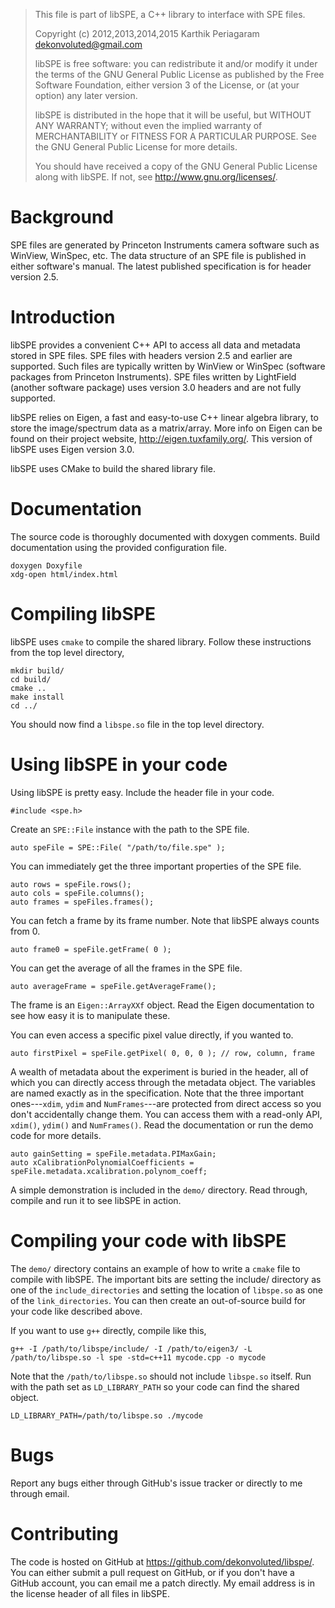 > This file is part of libSPE, a C++ library to interface with SPE files.
>
> Copyright (c) 2012,2013,2014,2015 Karthik Periagaram <dekonvoluted@gmail.com>
>
> libSPE is free software: you can redistribute it and/or modify
> it under the terms of the GNU General Public License as published by
> the Free Software Foundation, either version 3 of the License, or
> (at your option) any later version.
>
> libSPE is distributed in the hope that it will be useful,
> but WITHOUT ANY WARRANTY; without even the implied warranty of
> MERCHANTABILITY or FITNESS FOR A PARTICULAR PURPOSE. See the
> GNU General Public License for more details.
>
> You should have received a copy of the GNU General Public License
> along with libSPE. If not, see <http://www.gnu.org/licenses/>.

# Background

SPE files are generated by Princeton Instruments camera software such as WinView, WinSpec, etc.
The data structure of an SPE file is published in either software's manual.
The latest published specification is for header version 2.5.

# Introduction

libSPE provides a convenient C++ API to access all data and metadata stored in SPE files.
SPE files with headers version 2.5 and earlier are supported.
Such files are typically written by WinView or WinSpec (software packages from Princeton Instruments).
SPE files written by LightField (another software package) uses version 3.0 headers and are not fully supported.

libSPE relies on Eigen, a fast and easy-to-use C++ linear algebra library, to store the image/spectrum data as a matrix/array.
More info on Eigen can be found on their project website, http://eigen.tuxfamily.org/.
This version of libSPE uses Eigen version 3.0.

libSPE uses CMake to build the shared library file.

# Documentation

The source code is thoroughly documented with doxygen comments.
Build documentation using the provided configuration file.

    doxygen Doxyfile
    xdg-open html/index.html

# Compiling libSPE

libSPE uses `cmake` to compile the shared library.
Follow these instructions from the top level directory,

    mkdir build/
    cd build/
    cmake ..
    make install
    cd ../

You should now find a `libspe.so` file in the top level directory.

# Using libSPE in your code

Using libSPE is pretty easy.
Include the header file in your code.

    #include <spe.h>

Create an `SPE::File` instance with the path to the SPE file.

    auto speFile = SPE::File( "/path/to/file.spe" );

You can immediately get the three important properties of the SPE file.

    auto rows = speFile.rows();
    auto cols = speFile.columns();
    auto frames = speFiles.frames();

You can fetch a frame by its frame number.
Note that libSPE always counts from 0.

    auto frame0 = speFile.getFrame( 0 );

You can get the average of all the frames in the SPE file.

    auto averageFrame = speFile.getAverageFrame();

The frame is an `Eigen::ArrayXXf` object.
Read the Eigen documentation to see how easy it is to manipulate these.

You can even access a specific pixel value directly, if you wanted to.

    auto firstPixel = speFile.getPixel( 0, 0, 0 ); // row, column, frame

A wealth of metadata about the experiment is buried in the header, all of which you can directly access through the metadata object.
The variables are named exactly as in the specification.
Note that the three important ones---`xdim`, `ydim` and `NumFrames`---are protected from direct access so you don't accidentally change them.
You can access them with a read-only API, `xdim()`, `ydim()` and `NumFrames()`.
Read the documentation or run the demo code for more details.

    auto gainSetting = speFile.metadata.PIMaxGain;
    auto xCalibrationPolynomialCoefficients = speFile.metadata.xcalibration.polynom_coeff;

A simple demonstration is included in the `demo/` directory.
Read through, compile and run it to see libSPE in action.

# Compiling your code with libSPE

The `demo/` directory contains an example of how to write a `cmake` file to compile with libSPE.
The important bits are setting the include/ directory as one of the `include_directories` and setting the location of `libspe.so` as one of the `link_directories`.
You can then create an out-of-source build for your code like described above.

If you want to use `g++` directly, compile like this,

    g++ -I /path/to/libspe/include/ -I /path/to/eigen3/ -L /path/to/libspe.so -l spe -std=c++11 mycode.cpp -o mycode

Note that the `/path/to/libspe.so` should not include `libspe.so` itself.
Run with the path set as `LD_LIBRARY_PATH` so your code can find the shared object.

    LD_LIBRARY_PATH=/path/to/libspe.so ./mycode

# Bugs

Report any bugs either through GitHub's issue tracker or directly to me through email.

# Contributing

The code is hosted on GitHub at https://github.com/dekonvoluted/libspe/.
You can either submit a pull request on GitHub, or if you don't have a GitHub account, you can email me a patch directly.
My email address is in the license header of all files in libSPE.

